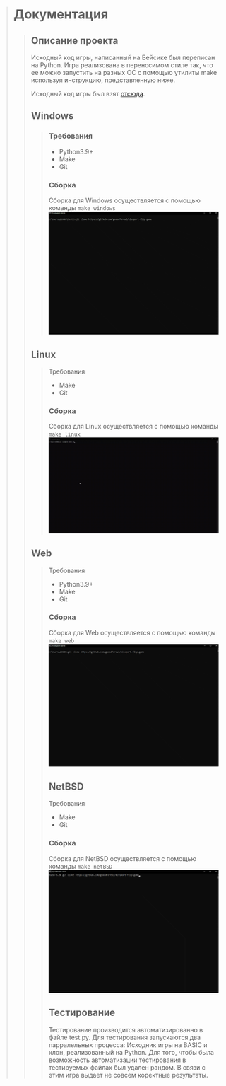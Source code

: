 > # Документация
>> ## Описание проекта
>> Исходный код игры, написанный на Бейсике был переписан на Python. 
>> Игра реализована в переносимом стиле так, что ее можно запустить на разных ОС
>> с помощью утилиты make используя инструкцию, представленную ниже.
>> 
>> Исходный код игры был взят [отсюда](https://www.roug.org/retrocomputing/languages/basic/morebasicgames).
>> ## Windows
>>> ### Требования
>>> - Python3.9+
>>> - Make
>>> - Git
>>> ### Сборка
>>> Сборка для Windows осуществляется с помощью команды
>>> `make windows`
>>> ![](videos/wndgif.gif)
>> ## Linux
>>>  Требования
>>> - Make
>>> - Git
>>> ### Сборка
>>> Сборка для Linux осуществляется с помощью команды
>>> `make linux`
>>> ![](videos/linux.gif)
>> ## Web
>>>  Требования
>>> - Python3.9+
>>> - Make
>>> - Git
>>> ### Сборка
>>> Сборка для Web осуществляется с помощью команды
>>> `make web`
>>> ![](videos/webgif.gif)
>>> ## NetBSD
>>>  Требования
>>> - Make
>>> - Git
>>> ### Сборка
>>> Сборка для NetBSD осуществляется с помощью команды
>>> `make netBSD`
>>> ![](videos/bsdgif.gif)
>>> ## Тестирование
>>> Тестирование производится автоматизированно в файле test.py. Для тестирования запускаются два парралельных процесса: 
>>> Исходник игры на BASIC и клон, реализованный на Python.
>>> Для того, чтобы была возможность автоматизации тестирования в тестируемых файлах был удален рандом. 
>>> В связи с этим игра выдает не совсем коректные результаты.